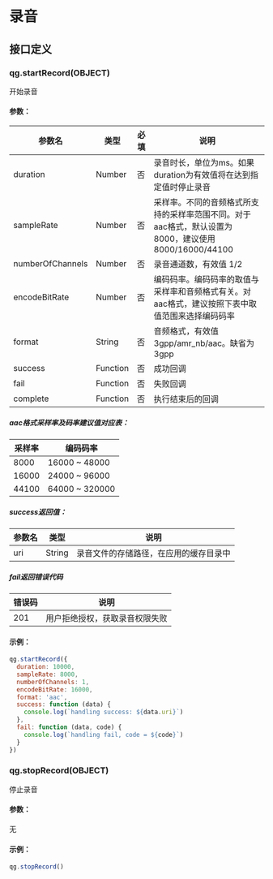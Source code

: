# 录音

## 接口定义

### qg.startRecord(OBJECT)

开始录音

#### 参数：

| 参数名                   | 类型     | 必填 | 说明                                                         |
| ------------------------ | -------- | ---- | ------------------------------------------------------------ |
| duration        | Number   | 否   | 录音时长，单位为ms。如果duration为有效值将在达到指定值时停止录音 |
| sampleRate        | Number   | 否   | 采样率。不同的音频格式所支持的采样率范围不同。对于aac格式，默认设置为8000，建议使用 8000/16000/44100 |
| numberOfChannels  | Number   | 否   | 录音通道数，有效值 1/2                                       |
| encodeBitRate     | Number   | 否   | 编码码率。编码码率的取值与采样率和音频格式有关。对aac格式，建议按照下表中取值范围来选择编码码率 |
| format            | String   | 否   | 音频格式，有效值 3gpp/amr_nb/aac。缺省为3gpp                 |
| success                  | Function | 否   | 成功回调                                                     |
| fail                     | Function | 否   | 失败回调                                                     |
| complete                 | Function | 否   | 执行结束后的回调                                             |

##### aac格式采样率及码率建议值对应表：

| 采样率 | 编码码率       |
| ------ | -------------- |
| 8000   | 16000 ~ 48000  |
| 16000  | 24000 ~ 96000  |
| 44100  | 64000 ~ 320000 |

##### success返回值：

| 参数名 | 类型   | 说明                                   |
| ------ | ------ | -------------------------------------- |
| uri    | String | 录音文件的存储路径，在应用的缓存目录中 |

##### fail返回错误代码

| 错误码 | 说明                           |
| ------ | ------------------------------ |
| 201    | 用户拒绝授权，获取录音权限失败 |

#### 示例：

```javascript
qg.startRecord({
  duration: 10000,
  sampleRate: 8000,
  numberOfChannels: 1,
  encodeBitRate: 16000,
  format: 'aac',
  success: function (data) {
    console.log(`handling success: ${data.uri}`)
  },
  fail: function (data, code) {
    console.log(`handling fail, code = ${code}`)
  }
})
```

### qg.stopRecord(OBJECT)

停止录音

#### 参数：

无

#### 示例：

```javascript
qg.stopRecord()
```